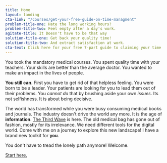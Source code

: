 ```yaml
---
title: Home
layout: landing
cta-link: "/courses/get-your-free-guide-on-time-managment"
problem-title-one: Hate the long working hours?
problem-title-two: Feel empty after a day's work.
agitate-title: It Doesn't have to be that way
solution-title-one: Get back your quality time!
solution-title-two: And extract satisfaction at work.
cta-text: Click here for your free 7-part guide to claiming your time
---
```


You took the mandatory medical courses. You spent quality time with your teachers. Your skills are better than the average doctor. You wanted to make an impact in the lives of people.

**You still can**. First you have to get rid of that helpless feeling. You were born to be a leader. Your patients are looking for you to lead them out of their problems. You *cannot do* that by brushing aside your own *issues*. Its not selfishness. It is about being decisive.

The world has transformed while you were busy consuming medical books and journals. The industry doesn't drive the world any more. It is the age of **information**. [The Third Wave](https://goo.gl/88Kj11) is here. The old medical bag has gone out of fashion, mostly for its irrelevance. We need different tools for the digital world. Come with me on a journey to explore this new landscape! I have a brand new toolkit for **you**.

You don't have to tread the lonely path anymore! Welcome.

[Start here.](/courses/get-your-free-guide-on-time-managment)
